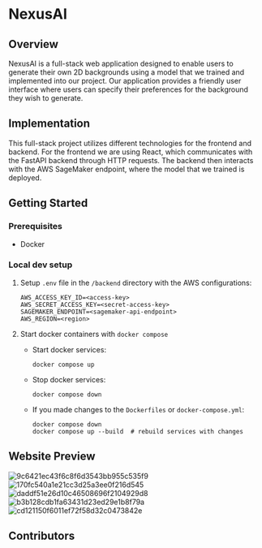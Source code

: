 # NexusAI

## Overview
NexusAI is a full-stack web application designed to enable users to generate their own 2D backgrounds using a model that we trained and implemented into our project.
Our application provides a friendly user interface where users can specify their preferences for the background they wish to generate.

## Implementation
This full-stack project utilizes different technologies for the frontend and backend. For the frontend we are using React, which communicates with the
FastAPI backend through HTTP requests. The backend then interacts with the AWS SageMaker endpoint, where the model that we trained is deployed. 

## Getting Started
### Prerequisites
- Docker

### Local dev setup
1. Setup `.env` file in the `/backend` directory with the AWS configurations:
    ```
    AWS_ACCESS_KEY_ID=<access-key>
    AWS_SECRET_ACCESS_KEY=<secret-access-key>
    SAGEMAKER_ENDPOINT=<sagemaker-api-endpoint>
    AWS_REGION=<region>
    ```

2. Start docker containers with `docker compose`
    - Start docker services:
        ```
        docker compose up
        ```

    - Stop docker services:
        ```
        docker compose down
        ```
   - If you made changes to the `Dockerfiles` or `docker-compose.yml`:
        ```
        docker compose down
        docker compose up --build  # rebuild services with changes
        ```

## Website Preview
![9c6421ec43f6c8f6d3543bb955c535f9](https://github.com/YJSong30/NexusAI/assets/76021136/e2d125b9-7367-492c-a5f5-09ed77ffda3c)
![170fc540a1e21cc3d25a3ee0f216d545](https://github.com/YJSong30/NexusAI/assets/76021136/3b0eb560-f17f-46ce-aa44-1652e3053fd9)
![daddf51e26d10c46508696f2104929d8](https://github.com/YJSong30/NexusAI/assets/76021136/d8eab3e5-b310-49f6-bd79-38e71708c4a4)
![b3b128cdb1fa63431d23ed29e1b8f79a](https://github.com/YJSong30/NexusAI/assets/76021136/e0ee1a36-15c4-4976-823c-878ee7bf36ae)
![cd121150f6011ef72f58d32c0473842e](https://github.com/YJSong30/NexusAI/assets/76021136/41b8e9e9-b9a6-4e6b-bfd8-9c6cac67fe60)


## Contributors
